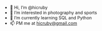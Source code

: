 - 👋 Hi, I’m @hicruby
- 👀 I’m interested in photography and sports
- 🌱 I’m currently learning SQL and Python
- 📫 PM me at hicruby@gmail.com

<!---
hicruby/hicruby is a ✨ special ✨ repository because its `README.md` (this file) appears on your GitHub profile.
You can click the Preview link to take a look at your changes.
--->
